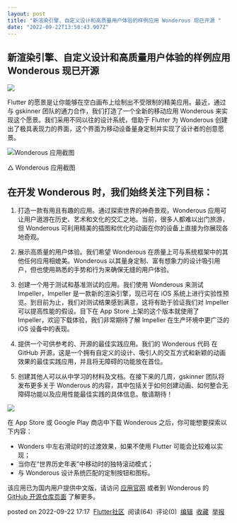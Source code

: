 ```yaml
---
layout: post
title: "新渲染引擎、自定义设计和高质量用户体验的样例应用 Wonderous 现已开源 "
date: "2022-09-22T13:50:43.907Z"
---
```

新渲染引擎、自定义设计和高质量用户体验的样例应用 Wonderous 现已开源
---------------------------------------

![](https://devrel.andfun.cn/devrel/posts/2022/09/vUAjc5.png)

Flutter 的愿景是让你能够在空白画布上绘制出不受限制的精美应用。最近，通过与 gskinner 团队的通力合作，我们打造了一个全新的移动应用 Wonderous 来实现这个愿景。我们采用不同以往的设计系统，借助于 Flutter 为 Wonderous 创建出了极具表现力的界面，这个界面为移动设备量身定制并实现了设计者的创意愿景。

![Wonderous 应用截图](https://devrel.andfun.cn/devrel/posts/2022/09/xCWqni.png)

△ Wonderous 应用截图

在开发 Wonderous 时，我们始终关注下列目标：
---------------------------

1.  打造一款有用且有趣的应用。通过探索世界的神奇景观，Wonderous 应用可让用户遨游在历史、艺术和文化的交汇之地。当前，很多人都难以出门旅游，但 Wonderous 可利用精美的插图和优化的动画在你的设备上直接为你展现各地奇观。
    
2.  展示高质量的用户体验。我们希望 Wonderous 在质量上可与系统框架中的其他任何应用相媲美。Wonderous 以其量身定制、富有想象力的设计吸引用户，但也使用熟悉的手势和行为来确保无缝的用户体验。
    
3.  创建一个用于测试和基准测试的应用。我们使用 Wonderous 来测试 Impeller，Impeller 是一款新的渲染引擎，现已可在 iOS 系统上进行实验性预览。到目前为止，我们对测试结果感到满意，这将有助于验证我们对 Impeller 可以提高性能的假设。目下在 App Store 上架的这个版本就使用了 Impeller，欢迎下载体验，我们非常期待了解 Impeller 在生产环境中更广泛的 iOS 设备中的表现。
    
4.  提供一个可供参考的、开源的最佳实践应用。我们的 Wonderous 代码 在 GitHub 开源，这是一个拥有自定义的设计、吸引人的交互方式和新颖的动画效果的最佳实践应用，并且将无障碍的功能放在首位。
    
5.  创建其他人可以从中学习的材料及文档。在接下来的几周，gskinner 团队将发布更多关于 Wonderous 的内容，其中包括关于如何创建动画、如何整合无障碍功能以及应用性能最佳实践的具体信息。敬请期待！
    

![](https://devrel.andfun.cn/devrel/posts/2022/09/KL1vRF.png)

在 App Store 或 Google Play 商店中下载 Wonderous 之后，你可能想要探索以下内容：

*   Wonders 中左右滑动时的过渡效果，如果不使用 Flutter 可能会比较难以实现；
*   当你在“世界历史年表”中移动时的独特滚动模式；
*   与 Wonderous 设计系统匹配的定制按钮和图标。

该应用已为国内用户提供中文版，请访问 [应用官网](https://wonderous.app/) 或者到 Wonderous 的 [GitHub 开源仓库页面](https://github.com/gskinnerTeam/flutter-wonderous-app) 了解更多。

posted on 2022-09-22 17:17  [Flutter社区](https://www.cnblogs.com/flutterdev/)  阅读(64)  评论(0)  [编辑](https://i.cnblogs.com/EditPosts.aspx?postid=16720114)  [收藏](javascript:void(0))  [举报](javascript:void(0))